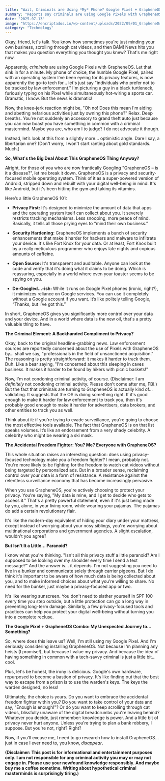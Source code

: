 ```yaml
---
title: "Wait, Criminals are Using *My* Phone? Google Pixel + GrapheneOS: Accidental Freedom Fighter Starter Pack?"
summary: "Reports say criminals are using Google Pixels with GrapheneOS for security. Is this a sign of the times, or just a really tech-savvy getaway driver? Let's unpack this unexpected endorsement of privacy-focused tech and see if it accidentally makes us all freedom fighters."
date: "2025-07-13"
image: "https://encriptados.io/wp-content/uploads/2022/09/01_GrapheneOs_celular_encriptados-1-1024x538.jpg"
category: "Technology"
---
```


Okay, friend, let's talk. You know how sometimes you're just minding your own business, scrolling through cat videos, and then BAM! News hits you that makes you question everything you thought you knew? That's me right now.

Apparently, _criminals_ are using Google Pixels with GrapheneOS. Let that sink in for a minute. My phone of choice, the humble Google Pixel, paired with an operating system I've been eyeing for its privacy features, is now apparently the go-to tech for… let's just say "individuals who prefer not to be tracked by law enforcement." I'm picturing a guy in a black turtleneck, furiously typing on his Pixel while simultaneously hot-wiring a sports car. Dramatic, I know. But the news _is_ dramatic!

Now, the knee-jerk reaction might be, "Oh no! Does this mean I'm aiding and abetting nefarious activities just by owning this phone?" Relax. Deep breaths. You're not suddenly an accessory to grand theft auto just because you can now boast you have something in common with a criminal mastermind. Maybe you are, who am I to judge? I do not advocate it though.

Instead, let’s look at this from a slightly more… optimistic angle. Dare I say, a libertarian one? (Don't worry, I won't start ranting about gold standards. Much.)

**So, What's the Big Deal About This GrapheneOS Thing Anyway?**

Alright, for those of you who are now frantically Googling "GrapheneOS – is it a disease?", let me break it down. GrapheneOS is a privacy and security-focused mobile operating system. Think of it as a super-powered version of Android, stripped down and rebuilt with your digital well-being in mind. It's like Android, but it's been hitting the gym and taking its vitamins.

Here’s a little GrapheneOS 101:

- **Privacy First:** It's designed to minimize the amount of data that apps and the operating system itself can collect about you. It severely restricts tracking mechanisms. Less snooping, more peace of mind. Basically, it tells all those prying eyes to “mind their own business.”

- **Security Hardening:** GrapheneOS implements a bunch of security enhancements that make it harder for hackers and malware to infiltrate your device. It's like Fort Knox for your data. Or at least, Fort Knox built by a really meticulous programmer who enjoys late nights and copious amounts of caffeine.

- **Open Source:** It's transparent and auditable. Anyone can look at the code and verify that it's doing what it claims to be doing. Which is reassuring, especially in a world where even your toaster seems to be spying on you.

- **De-Googled…-ish:** While it runs on Google Pixel phones (ironic, right?), it minimizes reliance on Google services. You can use it completely without a Google account if you want. It’s like politely telling Google, “Thanks, but I’ve got this.”

In short, GrapheneOS gives you significantly more control over your data and your device. And in a world where data is the new oil, that's a pretty valuable thing to have.

**The Criminal Element: A Backhanded Compliment to Privacy?**

Okay, back to the original headline-grabbing news. Law enforcement sources are reportedly concerned about the use of Pixels with GrapheneOS by… shall we say, "professionals in the field of unsanctioned acquisition." The reasoning is pretty straightforward: it makes it harder to track them. Duh. Like a bear saying, "I'm concerned about this sleeping in caves business. It makes it harder to be found by hikers with picnic baskets!"

Now, I'm not condoning criminal activity, of course. (Disclaimer: I am _definitely_ not condoning criminal activity. Please don't come after me, FBI.) But the fact that criminals are turning to GrapheneOS is actually kind of… validating. It suggests that the OS is doing something right. If it's good enough to make it harder for law enforcement to track you, then it's probably good enough to make it harder for advertisers, data brokers, and other entities to track you as well.

Think about it: if you're trying to evade surveillance, you're going to choose the most effective tools available. The fact that GrapheneOS is on that list speaks volumes. It’s like an endorsement from a very shady celebrity. A celebrity who might be wearing a ski mask.

**The Accidental Freedom Fighter: You? Me? Everyone with GrapheneOS?**

This whole situation raises an interesting question: does using privacy-focused technology make you a freedom fighter? I mean, probably not. You're more likely to be fighting for the freedom to watch cat videos without being targeted by personalized ads. But in a broader sense, reclaiming control over your data is a form of resistance. A resistance against the relentless surveillance economy that has become increasingly pervasive.

When you use GrapheneOS, you're actively choosing to protect your privacy. You're saying, "My data is mine, and I get to decide who gets to access it." That's a pretty powerful statement, even if it's just being made by you, alone, in your living room, while wearing your pajamas. The pajamas do add a certain revolutionary flair.

It's like the modern-day equivalent of hiding your diary under your mattress, except instead of worrying about your nosy siblings, you're worrying about multinational corporations and government agencies. A slight escalation, wouldn't you agree?

**But Isn't It a Little… Paranoid?**

I know what you're thinking. "Isn't all this privacy stuff a little paranoid? Am I supposed to be looking over my shoulder every time I send a text message?" And the answer is… it depends. I'm not suggesting you need to live in a bunker and communicate solely through carrier pigeons. But I do think it's important to be aware of how much data is being collected about you, and to make informed choices about what you're willing to share. No need for the bunker, just maybe a privacy-focused app or two.

It's like wearing sunscreen. You don't need to slather yourself in SPF 100 every time you step outside, but a little protection can go a long way in preventing long-term damage. Similarly, a few privacy-focused tools and practices can help you protect your digital well-being without turning you into a complete recluse.

**The Google Pixel + GrapheneOS Combo: My Unexpected Journey to… Something?**

So, where does this leave us? Well, I'm still using my Google Pixel. And I'm seriously considering installing GrapheneOS. Not because I'm planning any heists (I promise!), but because I value my privacy. And because the idea of having something in common with a tech-savvy criminal is just a little bit… cool.

Plus, let's be honest, the irony is delicious. Google's own hardware, repurposed to become a bastion of privacy. It's like finding out that the best way to escape from a prison is to use the warden's keys. The keys the warden designed, no less!

Ultimately, the choice is yours. Do you want to embrace the accidental freedom fighter within you? Do you want to take control of your data and say, "Enough is enough!"? Or do you want to keep scrolling through cat videos, blissfully unaware of the digital breadcrumbs you're leaving behind? Whatever you decide, just remember: knowledge is power. And a little bit of privacy never hurt anyone. Unless you're trying to plan a bank robbery, I suppose. But you're not, right? Right?

Now, if you'll excuse me, I need to go research how to install GrapheneOS… just in case I ever need to, you know, _disappear_.

**(Disclaimer: This post is for informational and entertainment purposes only. I am not responsible for any criminal activity you may or may not engage in. Please use your newfound knowledge responsibly. And maybe buy me a coffee sometime. Writing about hypothetical criminal masterminds is surprisingly tiring.)**
